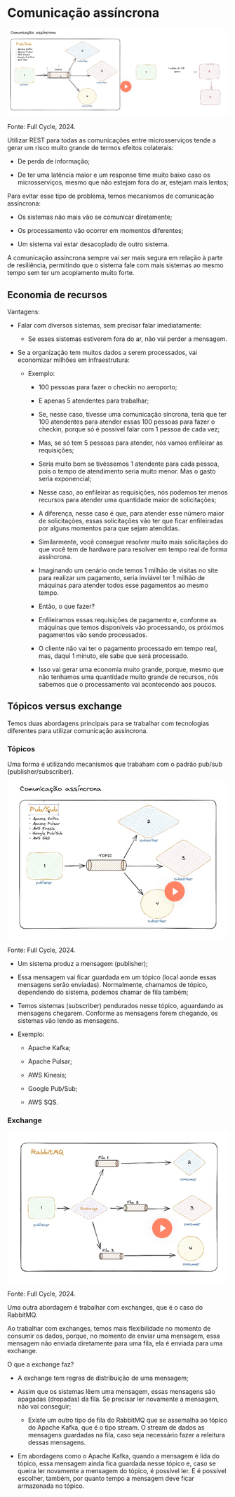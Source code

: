 # Comunicação assíncrona

![O perigo do rest](/10microsservicoesearquiteturabaseadaaeventos/imagens/perigo_do_rest.png)
<p align="left">Fonte: Full Cycle, 2024.</p>

Utilizar REST para todas as comunicações entre microsserviços tende a gerar um risco muito grande de termos efeitos colaterais:

- De perda de informação;

- De ter uma latência maior e um response time muito baixo caso os microsserviços, mesmo que não estejam fora do ar, estejam mais lentos;

Para evitar esse tipo de problema, temos mecanismos de comunicação assíncrona:

- Os sistemas não mais vão se comunicar diretamente;

- Os processamento vão ocorrer em momentos diferentes;

- Um sistema vai estar desacoplado de outro sistema.

A comunicação assíncrona sempre vai ser mais segura em relação à parte de resiliência, permitindo que o sistema fale com mais sistemas ao mesmo tempo sem ter um acoplamento muito forte.

## Economia de recursos

Vantagens:

- Falar com diversos sistemas, sem precisar falar imediatamente:

    - Se esses sistemas estiverem fora do ar, não vai perder a mensagem.

- Se a organização tem muitos dados a serem processados, vai economizar milhões em infraestrutura:

    - Exemplo:

        - 100 pessoas para fazer o checkin no aeroporto;

        - E apenas 5 atendentes para trabalhar;

        - Se, nesse caso, tivesse uma comunicação síncrona, teria que ter 100 atendentes para atender essas 100 pessoas para fazer o checkin, porque só é possível falar com 1 pessoa de cada vez;

        - Mas, se só tem 5 pessoas para atender, nós vamos enfileirar as requisições;

        - Seria muito bom se tivéssemos 1 atendente para cada pessoa, pois o tempo de atendimento seria muito menor. Mas o gasto seria exponencial;

        - Nesse caso, ao enfileirar as requisições, nós podemos ter menos recursos para atender uma quantidade maior de solicitações;

        - A diferença, nesse caso é que, para atender esse número maior de solicitações, essas solicitações vão ter que ficar enfileiradas por alguns momentos para que sejam atendidas.

        - Similarmente, você consegue resolver muito mais solicitações do que você tem de hardware para resolver em tempo real de forma assíncrona.

        - Imaginando um cenário onde temos 1 milhão de visitas no site para realizar um pagamento, seria inviável ter 1 milhão de máquinas para atender todos esse pagamentos ao mesmo tempo.

        - Então, o que fazer?

        - Enfileiramos essas requisições de pagamento e, conforme as máquinas que temos disponíveis vão processando, os próximos pagamentos vão sendo processados.

        - O cliente não vai ter o pagamento processado em tempo real, mas, daqui 1 minuto, ele sabe que será processado.

        - Isso vai gerar uma economia muito grande, porque, mesmo que não tenhamos uma quantidade muito grande de recursos, nós sabemos que o processamento vai acontecendo aos poucos.

## Tópicos versus exchange

Temos duas abordagens principais para se trabalhar com tecnologias diferentes para utilizar comunicação assíncrona.

### Tópicos

Uma forma é utilizando mecanismos que trabaham com o padrão pub/sub (publisher/subscriber).

![Pub/Sub](/10microsservicoesearquiteturabaseadaaeventos/imagens/pub_sub.png)
<p align="left">Fonte: Full Cycle, 2024.</p>

- Um sistema produz a mensagem (publisher);

- Essa mensagem vai ficar guardada em um tópico (local aonde essas mensagens serão enviadas). Normalmente, chamamos de tópico, dependendo do sistema, podemos chamar de fila também;

- Temos sistemas (subscriber) pendurados nesse tópico, aguardando as mensagens chegarem. Conforme as mensagens forem chegando, os sistemas vão lendo as mensagens.

- Exemplo:

    - Apache Kafka;

    - Apache Pulsar;

    - AWS Kinesis;

    - Google Pub/Sub;

    - AWS SQS.

### Exchange

![RabbitMQ](/10microsservicoesearquiteturabaseadaaeventos/imagens/rabbit_mq.png)
<p align="left">Fonte: Full Cycle, 2024.</p>

Uma outra abordagem é trabalhar com exchanges, que é o caso do RabbitMQ.

Ao trabalhar com exchanges, temos mais flexibilidade no momento de consumir os dados, porque, no momento de enviar uma mensagem, essa mensagem não enviada diretamente para uma fila, ela é enviada para uma exchange.

O que a exchange faz? 

- A exchange tem regras de distribuição de uma mensagem;

- Assim que os sistemas lêem uma mensagem, essas mensagens são apagadas (dropadas) da fila. Se precisar ler novamente a mensagem, não vai conseguir;

    - Existe um outro tipo de fila do RabbitMQ que se assemalha ao tópico do Apache Kafka, que é o tipo stream. O stream de dados as mensagens guardadas na fila, caso seja necessário fazer a releitura dessas mensagens.

- Em abordagens como o Apache Kafka, quando a mensagem é lida do tópico, essa mensagem ainda fica guardada nesse tópico e, caso se queira ler novamente a mensagem do tópico, é possível ler. E é possível escolher, também, por quanto tempo a mensagem deve ficar armazenada no tópico.

